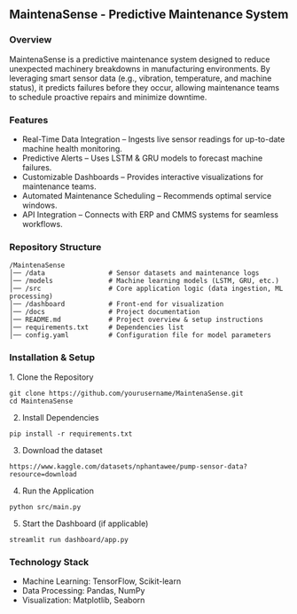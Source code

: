 ## MaintenaSense - Predictive Maintenance System

### Overview
MaintenaSense is a predictive maintenance system designed to reduce unexpected machinery breakdowns in manufacturing environments. By leveraging smart sensor data (e.g., vibration, temperature, and machine status), it predicts failures before they occur, allowing maintenance teams to schedule proactive repairs and minimize downtime.

### Features
- Real-Time Data Integration – Ingests live sensor readings for up-to-date machine health monitoring.
- Predictive Alerts – Uses LSTM & GRU models to forecast machine failures.
- Customizable Dashboards – Provides interactive visualizations for maintenance teams.
- Automated Maintenance Scheduling – Recommends optimal service windows.
- API Integration – Connects with ERP and CMMS systems for seamless workflows.

### Repository Structure
```
/MaintenaSense
│── /data                # Sensor datasets and maintenance logs
│── /models              # Machine learning models (LSTM, GRU, etc.)
│── /src                 # Core application logic (data ingestion, ML processing)
│── /dashboard           # Front-end for visualization
│── /docs                # Project documentation
│── README.md            # Project overview & setup instructions
│── requirements.txt     # Dependencies list
│── config.yaml          # Configuration file for model parameters
```

### Installation & Setup
1️. Clone the Repository
```
git clone https://github.com/yourusername/MaintenaSense.git
cd MaintenaSense
```

2. Install Dependencies
```
pip install -r requirements.txt
```

3. Download the dataset
```
https://www.kaggle.com/datasets/nphantawee/pump-sensor-data?resource=download
```

4. Run the Application
```
python src/main.py
```

5. Start the Dashboard (if applicable)
```
streamlit run dashboard/app.py
```

### Technology Stack
- Machine Learning: TensorFlow, Scikit-learn
- Data Processing: Pandas, NumPy
- Visualization: Matplotlib, Seaborn

